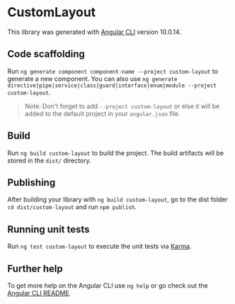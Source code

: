 # CustomLayout

This library was generated with [Angular CLI](https://github.com/angular/angular-cli) version 10.0.14.

## Code scaffolding

Run `ng generate component component-name --project custom-layout` to generate a new component. You can also use `ng generate directive|pipe|service|class|guard|interface|enum|module --project custom-layout`.
> Note: Don't forget to add `--project custom-layout` or else it will be added to the default project in your `angular.json` file. 

## Build

Run `ng build custom-layout` to build the project. The build artifacts will be stored in the `dist/` directory.

## Publishing

After building your library with `ng build custom-layout`, go to the dist folder `cd dist/custom-layout` and run `npm publish`.

## Running unit tests

Run `ng test custom-layout` to execute the unit tests via [Karma](https://karma-runner.github.io).

## Further help

To get more help on the Angular CLI use `ng help` or go check out the [Angular CLI README](https://github.com/angular/angular-cli/blob/master/README.md).
